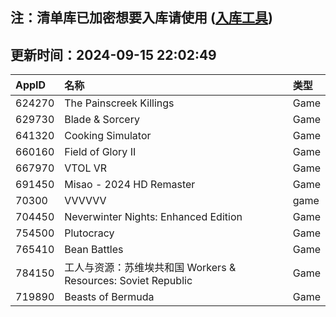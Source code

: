 ## 注：清单库已加密想要入库请使用 ([入库工具](https://github.com/BlankTMing/ManifestAutoUpdate/releases))

## 更新时间：2024-09-15 22:02:49
| AppID | 名称 | 类型  |
| :-------------------- | :----------------------------- | :----------- |
| 624270 | The Painscreek Killings| Game |
| 629730 | Blade & Sorcery| Game |
| 641320 | Cooking Simulator| Game |
| 660160 | Field of Glory II| Game |
| 667970 | VTOL VR| Game |
| 691450 | Misao - 2024 HD Remaster| Game |
| 70300 | VVVVVV| game |
| 704450 | Neverwinter Nights: Enhanced Edition| Game |
| 754500 | Plutocracy| Game |
| 765410 | Bean Battles| Game |
| 784150 | 工人与资源：苏维埃共和国 Workers & Resources: Soviet Republic| Game |
| 719890 | Beasts of Bermuda| Game |
